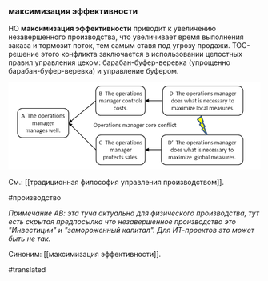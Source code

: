 ### максимизация эффективности

НО **максимизация эффективности** приводит к увеличению незавершенного производства, что увеличивает время выполнения заказа и тормозит поток, тем самым ставя под угрозу продажи. ТОС-решение этого конфликта заключается в использовании целостных правил управления цехом: барабан-буфер-веревка (упрощенно барабан-буфер-веревка) и управление буфером.

![](images/image71.png)

См.: [[традиционная философия управления производством]].

#производство

*Примечание АВ: эта туча актуальна для физического производства, тут есть скрытая предпосылка что незавершенное производство это "Инвестиции" и "замороженный капитал". Для ИТ-проектов это может быть не так.*

Синоним: [[максимизация эффективности]].

#translated
